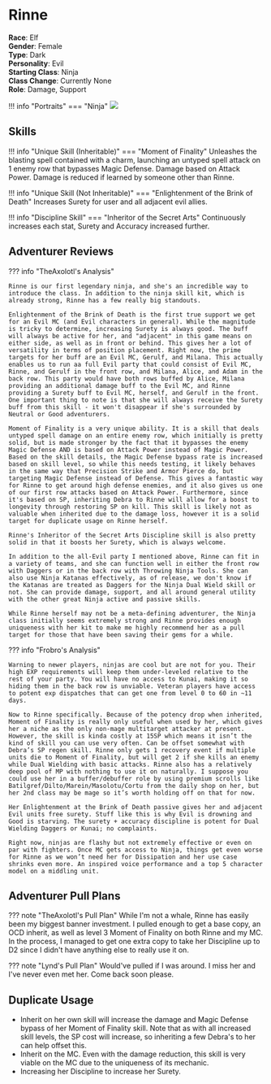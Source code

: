 # Rinne

**Race**: Elf  
**Gender**: Female  
**Type**: Dark  
**Personality**: Evil  
**Starting Class**: Ninja  
**Class Change**: Currently None  
**Role**: Damage, Support

!!! info "Portraits"
    === "Ninja"
        ![](../img/rinne-ninja.png)


## Skills

!!! info "Unique Skill (Inheritable)"
    === "Moment of Finality"
        Unleashes the blasting spell contained with a charm, launching an untyped spell attack on 1 enemy row that bypasses Magic Defense. Damage based on Attack Power. Damage is reduced if learned by someone other than Rinne.

!!! info "Unique Skill (Not Inheritable)"
    === "Enlightenment of the Brink of Death"
        Increases Surety for user and all adjacent evil allies.

!!! info "Discipline Skill"
    === "Inheritor of the Secret Arts"
        Continuously increases each stat, Surety and Accuracy increased further.

## Adventurer Reviews

??? info "TheAxolotl's Analysis"

    Rinne is our first legendary ninja, and she's an incredible way to introduce the class. In addition to the ninja skill kit, which is already strong, Rinne has a few really big standouts.

    Enlightenment of the Brink of Death is the first true support we get for an Evil MC (and Evil characters in general). While the magnitude is tricky to determine, increasing Surety is always good. The buff will always be active for her, and "adjacent" in this game means on either side, as well as in front or behind. This gives her a lot of versatility in terms of position placement. Right now, the prime targets for her buff are an Evil MC, Gerulf, and Milana. This actually enables us to run aa full Evil party that could consist of Evil MC, Rinne, and Gerulf in the front row, and Milana, Alice, and Adam in the back row. This party would have both rows buffed by Alice, Milana providing an additional damage buff to the Evil MC, and Rinne providing a Surety buff to Evil MC, herself, and Gerulf in the front. One important thing to note is that she will always receive the Surety buff from this skill - it won't disappear if she's surrounded by Neutral or Good adventurers.

    Moment of Finality is a very unique ability. It is a skill that deals untyped spell damage on an entire enemy row, which initially is pretty solid, but is made stronger by the fact that it bypasses the enemy Magic Defense AND is based on Attack Power instead of Magic Power. Based on the skill details, the Magic Defense bypass rate is increased based on skill level, so while this needs testing, it likely behaves in the same way that Precision Strike and Armor Pierce do, but targeting Magic Defense instead of Defense. This gives a fantastic way for Rinne to get around high defense enemies, and it also gives us one of our first row attacks based on Attack Power. Furthermore, since it's based on SP, inheriting Debra to Rinne will allow for a boost to longevity through restoring SP on kill. This skill is likely not as valuable when inherited due to the damage loss, however it is a solid target for duplicate usage on Rinne herself.

    Rinne's Inheritor of the Secret Arts Discipline skill is also pretty solid in that it boosts her Surety, which is always welcome.

    In addition to the all-Evil party I mentioned above, Rinne can fit in a variety of teams, and she can function well in either the front row with Daggers or in the back row with Throwing Ninja Tools. She can also use Ninja Katanas effectively, as of release, we don't know if the Katanas are treated as Daggers for the Ninja Dual Wield skill or not. She can provide damage, support, and all around general utility with the other great Ninja active and passive skills.

    While Rinne herself may not be a meta-defining adventurer, the Ninja class initially seems extremely strong and Rinne provides enough uniqueness with her kit to make me highly recommend her as a pull target for those that have been saving their gems for a while.

??? info "Frobro's Analysis"

    Warning to newer players, ninjas are cool but are not for you. Their high EXP requirements will keep them under-leveled relative to the rest of your party. You will have no access to Kunai, making it so hiding them in the back row is unviable. Veteran players have access to potent exp dispatches that can get one from level 0 to 60 in ~11 days.

    Now to Rinne specifically. Because of the potency drop when inherited, Moment of Finality is really only useful when used by her, which gives her a niche as the only non-mage multitarget attacker at present. However, the skill is kinda costly at 15SP which means it isn’t the kind of skill you can use very often. Can be offset somewhat with Debra’s SP regen skill. Rinne only gets 1 recovery event if multiple units die to Moment of Finality, but will get 2 if she kills an enemy while Dual Wielding with basic attacks. Rinne also has a relatively deep pool of MP with nothing to use it on naturally. I suppose you could use her in a buffer/debuffer role by using premium scrolls like Batilgref/Dilto/Marein/Masolotu/Cortu from the daily shop on her, but her 2nd class may be mage so it’s worth holding off on that for now.

    Her Enlightenment at the Brink of Death passive gives her and adjacent Evil units free surety. Stuff like this is why Evil is drowning and Good is starving. The surety + accuracy discipline is potent for Dual Wielding Daggers or Kunai; no complaints.

    Right now, ninjas are flashy but not extremely effective or even on par with fighters. Once MC gets access to Ninja, things get even worse for Rinne as we won’t need her for Dissipation and her use case shrinks even more. An inspired voice performance and a top 5 character model on a middling unit.

## Adventurer Pull Plans

??? note "TheAxolotl's Pull Plan"
    While I'm not a whale, Rinne has easily been my biggest banner investment. I pulled enough to get a base copy, an OCD inherit, as well as level 3 Moment of Finality on both Rinne and my MC. In the process, I managed to get one extra copy to take her Discipline up to D2 since I didn't have anything else to really use it on.

??? note "Lynd's Pull Plan"
    Would've pulled if I was around. I miss her and I've never even met her. Come back soon please.

## Duplicate Usage

* Inherit on her own skill will increase the damage and Magic Defense bypass of her Moment of Finality skill. Note that as with all increased skill levels, the SP cost will increase, so inheriting a few Debra's to her can help offset this.
* Inherit on the MC. Even with the damage reduction, this skill is very viable on the MC due to the uniqueness of its mechanic.
* Increasing her Discipline to increase her Surety.
